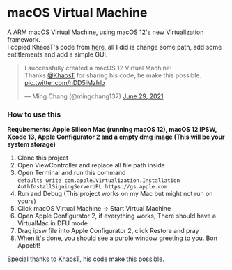 # macOS Virtual Machine
A ARM macOS Virtual Machine, using macOS 12's new Virtualization framework.  
I copied KhaosT's code from [here](https://gist.github.com/KhaosT/fb0499130bbfcb5754d2174e78cb68b9), all I did is change some path, add some entitlements and add a simple GUI. 

<blockquote class="twitter-tweet"><p lang="en" dir="ltr">I successfully created a macOS 12 Virtual Machine!<br>Thanks <a href="https://twitter.com/KhaosT?ref_src=twsrc%5Etfw">@KhaosT</a> for sharing his code, he make this possible. <a href="https://t.co/nDD5IMzhlb">pic.twitter.com/nDD5IMzhlb</a></p>&mdash; Ming Chang (@mingchang137) <a href="https://twitter.com/mingchang137/status/1409821979071315970?ref_src=twsrc%5Etfw">June 29, 2021</a></blockquote>

### How to use this

**Requirements: Apple Silicon Mac (running macOS 12), macOS 12 IPSW, Xcode 13, Apple Configurator 2 and a empty dmg image (This will be your system storage)**

1. Clone this project  
2. Open ViewController and replace all file path inside  
3. Open Terminal and run this command  
`defaults write com.apple.Virtualization.Installation AuthInstallSigningServerURL https://gs.apple.com`  
6. Run and Debug (This project works on my Mac but might not run on yours)  
7. Click macOS Virtual Machine -> Start Virtual Machine  
8. Open Apple Configurator 2, if everything works, There should have a VirtualMac in DFU mode
9. Drag ipsw file into Apple Configurator 2, click Restore and pray  
10. When it's done, you should see a purple window greeting to you. Bon Appétit!

Special thanks to [KhaosT](https://github.com/KhaosT), his code make this possible.
